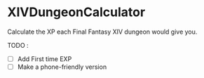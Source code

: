 # XIVDungeonCalculator

Calculate the XP each Final Fantasy XIV dungeon would give you.

TODO :
- [ ] Add First time EXP
- [ ] Make a phone-friendly version

